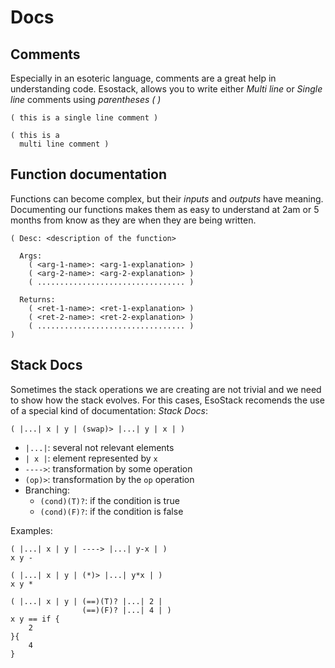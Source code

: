 # Docs

## Comments

Especially in an esoteric language, comments are a great help in understanding code. Esostack, allows you to write either _Multi line_ or _Single line_ comments using _parentheses ( )_

```
( this is a single line comment )
```

```
( this is a
  multi line comment )
```

## Function documentation

Functions can become complex, but their _inputs_ and _outputs_ have meaning. Documenting our functions makes them as easy to understand at 2am or 5 months from know as they are when they are being written.

```
( Desc: <description of the function>

  Args:
    ( <arg-1-name>: <arg-1-explanation> )
    ( <arg-2-name>: <arg-2-explanation> )
    ( ................................. )

  Returns:
    ( <ret-1-name>: <ret-1-explanation> )
    ( <ret-2-name>: <ret-2-explanation> )
    ( ................................. )
)
```

## Stack Docs

Sometimes the stack operations we are creating are not trivial and we need to show how the stack evolves. For this cases, EsoStack recomends the use of a special kind of documentation: _Stack Docs_:

```
( |...| x | y | (swap)> |...| y | x | )
```

- `|...|`: several not relevant elements
- `| x |`: element represented by `x`
- `---->`: transformation by some operation
- `(op)>`: transformation by the `op` operation
- Branching:
  - `(cond)(T)?`: if the condition is true
  - `(cond)(F)?`: if the condition is false

Examples:

```
( |...| x | y | ----> |...| y-x | )
x y -
```

```
( |...| x | y | (*)> |...| y*x | )
x y *
```

```
( |...| x | y | (==)(T)? |...| 2 |
                (==)(F)? |...| 4 | )
x y == if {
    2
}{
    4
}
```
